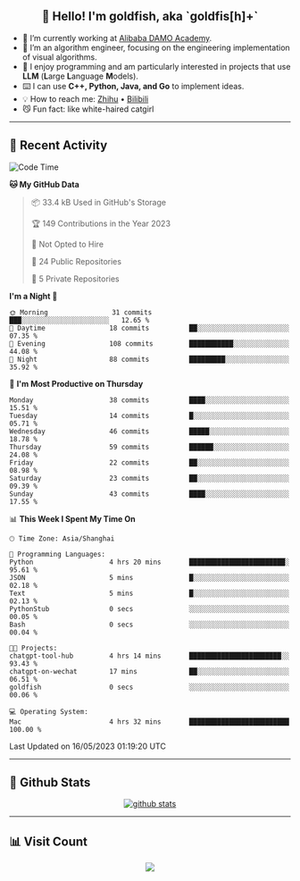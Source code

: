 
<h2 align="center">👋 Hello! I'm goldfish, aka `goldfis[h]+`</h2>

- 📍 I’m currently working at [Alibaba DAMO Academy](https://damo.alibaba.com/).  
- 🌱 I’m an algorithm engineer, focusing on the engineering implementation of visual algorithms.  
- 💬 I enjoy programming and am particularly interested in projects that use **LLM** (**L**arge **L**anguage **M**odels).   
- ⌨️ I can use **C++, Python, Java, and Go** to implement ideas.  
- 💡 How to reach me: [Zhihu](https://www.zhihu.com/people/goldfishh) • [Bilibili](https://space.bilibili.com/11349246)  
- 😼 Fun fact: like white-haired catgirl  

-------

## 🔧 Recent Activity

<!--START_SECTION:waka-->
![Code Time](http://img.shields.io/badge/Code%20Time-2%20hrs%2040%20mins-blue)

**🐱 My GitHub Data** 

> 📦 33.4 kB Used in GitHub's Storage 
 > 
> 🏆 149 Contributions in the Year 2023
 > 
> 🚫 Not Opted to Hire
 > 
> 📜 24 Public Repositories 
 > 
> 🔑 5 Private Repositories 
 > 
**I'm a Night 🦉** 

```text
🌞 Morning                31 commits          ███░░░░░░░░░░░░░░░░░░░░░░   12.65 % 
🌆 Daytime                18 commits          ██░░░░░░░░░░░░░░░░░░░░░░░   07.35 % 
🌃 Evening                108 commits         ███████████░░░░░░░░░░░░░░   44.08 % 
🌙 Night                  88 commits          █████████░░░░░░░░░░░░░░░░   35.92 % 
```
📅 **I'm Most Productive on Thursday** 

```text
Monday                   38 commits          ████░░░░░░░░░░░░░░░░░░░░░   15.51 % 
Tuesday                  14 commits          █░░░░░░░░░░░░░░░░░░░░░░░░   05.71 % 
Wednesday                46 commits          █████░░░░░░░░░░░░░░░░░░░░   18.78 % 
Thursday                 59 commits          ██████░░░░░░░░░░░░░░░░░░░   24.08 % 
Friday                   22 commits          ██░░░░░░░░░░░░░░░░░░░░░░░   08.98 % 
Saturday                 23 commits          ██░░░░░░░░░░░░░░░░░░░░░░░   09.39 % 
Sunday                   43 commits          ████░░░░░░░░░░░░░░░░░░░░░   17.55 % 
```


📊 **This Week I Spent My Time On** 

```text
🕑︎ Time Zone: Asia/Shanghai

💬 Programming Languages: 
Python                   4 hrs 20 mins       ████████████████████████░   95.61 % 
JSON                     5 mins              █░░░░░░░░░░░░░░░░░░░░░░░░   02.18 % 
Text                     5 mins              █░░░░░░░░░░░░░░░░░░░░░░░░   02.13 % 
PythonStub               0 secs              ░░░░░░░░░░░░░░░░░░░░░░░░░   00.05 % 
Bash                     0 secs              ░░░░░░░░░░░░░░░░░░░░░░░░░   00.04 % 

🐱‍💻 Projects: 
chatgpt-tool-hub         4 hrs 14 mins       ███████████████████████░░   93.43 % 
chatgpt-on-wechat        17 mins             ██░░░░░░░░░░░░░░░░░░░░░░░   06.51 % 
goldfish                 0 secs              ░░░░░░░░░░░░░░░░░░░░░░░░░   00.06 % 

💻 Operating System: 
Mac                      4 hrs 32 mins       █████████████████████████   100.00 % 
```


 Last Updated on 16/05/2023 01:19:20 UTC
<!--END_SECTION:waka-->

-------

## 📆 Github Stats

<p align="center">
    <a href="https://github.com/anuraghazra/github-readme-stats">
      <img src="https://github-readme-stats.vercel.app/api?username=goldfishh&show_icons=true&theme=dracula" alt="github stats" />
    </a>
</p>

-------

## 📊 Visit Count

<p align="center">
  <a href="https://count.getloli.com/"><img src="https://count.getloli.com/get/@:goldfishh?theme=rule34"></a>
</p>
